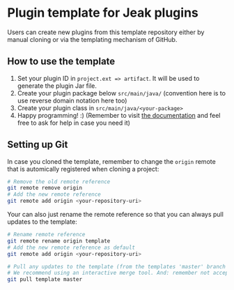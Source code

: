 # Plugin template for Jeak plugins
Users can create new plugins from this template repository either by manual cloning or via the templating mechanism of GitHub.  

## How to use the template
1. Set your plugin ID in ``project.ext => artifact``. It will be used to generate the plugin Jar file.  
2. Create your plugin package below ``src/main/java/`` (convention here is to use reverse domain notation here too)
3. Create your plugin class in ``src/main/java/<your-package>``  
4. Happy programming! :) (Remember to visit [the documentation](https://jeakbot.readme.io) and feel free to ask for help in case you need it)

## Setting up Git
In case you cloned the template, remember to change the ``origin`` remote that is automically registered when cloning a project:  
```bash
# Remove the old remote reference
git remote remove origin
# Add the new remote reference
git remote add origin <your-repository-uri>
```  

Your can also just rename the remote reference so that you can always pull updates to the template:  
```bash
# Rename remote reference
git remote rename origin template
# Add the new remote reference as default
git remote add origin <your-repository-uri>

# Pull any updates to the template (from the templates 'master' branch to the currently checked out branch)
# We recommend using an interactive merge tool. And: remember not accept changes to files like this readMe ^^ - this is yours now.
git pull template master
```
